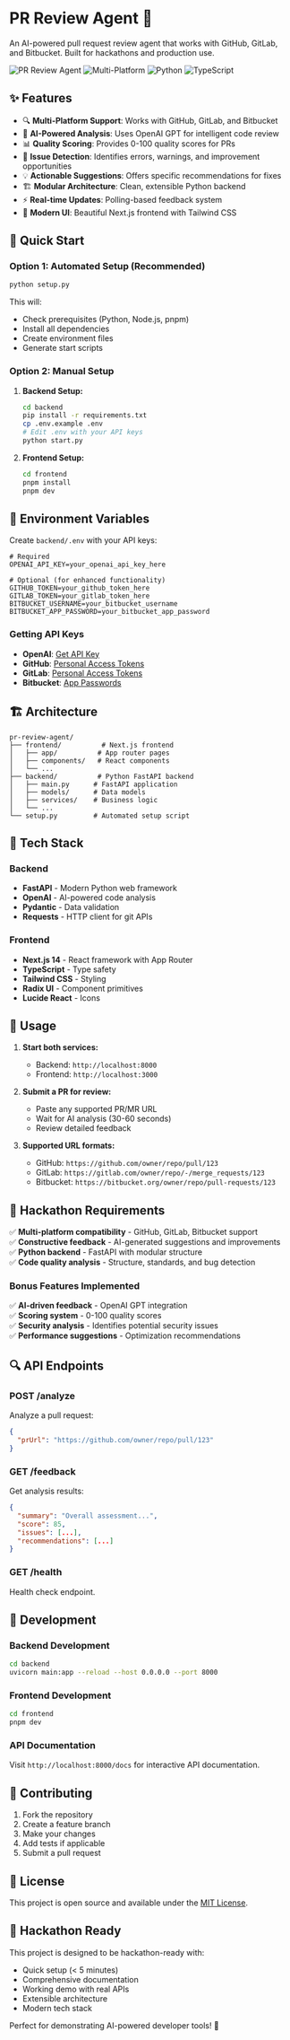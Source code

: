 # PR Review Agent 🤖

An AI-powered pull request review agent that works with GitHub, GitLab, and Bitbucket. Built for hackathons and production use.

![PR Review Agent](https://img.shields.io/badge/AI-Powered-blue) ![Multi-Platform](https://img.shields.io/badge/Multi--Platform-GitHub%20%7C%20GitLab%20%7C%20Bitbucket-green) ![Python](https://img.shields.io/badge/Python-FastAPI-red) ![TypeScript](https://img.shields.io/badge/TypeScript-Next.js-blue)

## ✨ Features

- 🔍 **Multi-Platform Support**: Works with GitHub, GitLab, and Bitbucket
- 🤖 **AI-Powered Analysis**: Uses OpenAI GPT for intelligent code review
- 📊 **Quality Scoring**: Provides 0-100 quality scores for PRs
- 🐛 **Issue Detection**: Identifies errors, warnings, and improvement opportunities
- 💡 **Actionable Suggestions**: Offers specific recommendations for fixes
- 🏗️ **Modular Architecture**: Clean, extensible Python backend
- ⚡ **Real-time Updates**: Polling-based feedback system
- 🎨 **Modern UI**: Beautiful Next.js frontend with Tailwind CSS

## 🚀 Quick Start

### Option 1: Automated Setup (Recommended)

```bash
python setup.py
```

This will:

- Check prerequisites (Python, Node.js, pnpm)
- Install all dependencies
- Create environment files
- Generate start scripts

### Option 2: Manual Setup

1. **Backend Setup:**

   ```bash
   cd backend
   pip install -r requirements.txt
   cp .env.example .env
   # Edit .env with your API keys
   python start.py
   ```

2. **Frontend Setup:**
   ```bash
   cd frontend
   pnpm install
   pnpm dev
   ```

## 🔑 Environment Variables

Create `backend/.env` with your API keys:

```env
# Required
OPENAI_API_KEY=your_openai_api_key_here

# Optional (for enhanced functionality)
GITHUB_TOKEN=your_github_token_here
GITLAB_TOKEN=your_gitlab_token_here
BITBUCKET_USERNAME=your_bitbucket_username
BITBUCKET_APP_PASSWORD=your_bitbucket_app_password
```

### Getting API Keys

- **OpenAI**: [Get API Key](https://platform.openai.com/api-keys)
- **GitHub**: [Personal Access Tokens](https://github.com/settings/tokens)
- **GitLab**: [Personal Access Tokens](https://gitlab.com/-/profile/personal_access_tokens)
- **Bitbucket**: [App Passwords](https://bitbucket.org/account/settings/app-passwords/)

## 🏗️ Architecture

```
pr-review-agent/
├── frontend/          # Next.js frontend
│   ├── app/          # App router pages
│   ├── components/   # React components
│   └── ...
├── backend/          # Python FastAPI backend
│   ├── main.py      # FastAPI application
│   ├── models/      # Data models
│   ├── services/    # Business logic
│   └── ...
└── setup.py         # Automated setup script
```

## 🔧 Tech Stack

### Backend

- **FastAPI** - Modern Python web framework
- **OpenAI** - AI-powered code analysis
- **Pydantic** - Data validation
- **Requests** - HTTP client for git APIs

### Frontend

- **Next.js 14** - React framework with App Router
- **TypeScript** - Type safety
- **Tailwind CSS** - Styling
- **Radix UI** - Component primitives
- **Lucide React** - Icons

## 📖 Usage

1. **Start both services:**

   - Backend: `http://localhost:8000`
   - Frontend: `http://localhost:3000`

2. **Submit a PR for review:**

   - Paste any supported PR/MR URL
   - Wait for AI analysis (30-60 seconds)
   - Review detailed feedback

3. **Supported URL formats:**
   - GitHub: `https://github.com/owner/repo/pull/123`
   - GitLab: `https://gitlab.com/owner/repo/-/merge_requests/123`
   - Bitbucket: `https://bitbucket.org/owner/repo/pull-requests/123`

## 🎯 Hackathon Requirements

✅ **Multi-platform compatibility** - GitHub, GitLab, Bitbucket support  
✅ **Constructive feedback** - AI-generated suggestions and improvements  
✅ **Python backend** - FastAPI with modular structure  
✅ **Code quality analysis** - Structure, standards, and bug detection

### Bonus Features Implemented

✅ **AI-driven feedback** - OpenAI GPT integration  
✅ **Scoring system** - 0-100 quality scores  
✅ **Security analysis** - Identifies potential security issues  
✅ **Performance suggestions** - Optimization recommendations

## 🔍 API Endpoints

### POST /analyze

Analyze a pull request:

```json
{
  "prUrl": "https://github.com/owner/repo/pull/123"
}
```

### GET /feedback

Get analysis results:

```json
{
  "summary": "Overall assessment...",
  "score": 85,
  "issues": [...],
  "recommendations": [...]
}
```

### GET /health

Health check endpoint.

## 🚦 Development

### Backend Development

```bash
cd backend
uvicorn main:app --reload --host 0.0.0.0 --port 8000
```

### Frontend Development

```bash
cd frontend
pnpm dev
```

### API Documentation

Visit `http://localhost:8000/docs` for interactive API documentation.

## 🤝 Contributing

1. Fork the repository
2. Create a feature branch
3. Make your changes
4. Add tests if applicable
5. Submit a pull request

## 📝 License

This project is open source and available under the [MIT License](LICENSE).

## 🎉 Hackathon Ready

This project is designed to be hackathon-ready with:

- Quick setup (< 5 minutes)
- Comprehensive documentation
- Working demo with real APIs
- Extensible architecture
- Modern tech stack

Perfect for demonstrating AI-powered developer tools! 🚀
